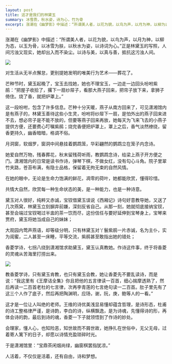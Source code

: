 ```yaml
---
layout: post
title: 这才是我们的林黛玉 
summary: 冰雪质，秋水姿，诗为心，竹为骨
excerpt: 涨潮在《幽梦影》中描述：“所谓美人者，以花为貌，以鸟为声，以月为神，以柳为态，以玉为骨，以冰雪为肤，以秋水为姿，以诗词为心。”正是林黛玉的写照，人间污浊又现实，她却出入而不染尘。以诗与美，以真与善，抵抗这污浊人间。
---
```

涨潮在《幽梦影》中描述：“所谓美人者，以花为貌，以鸟为声，以月为神，以柳为态，以玉为骨，以冰雪为肤，以秋水为姿，以诗词为心。”正是林黛玉的写照，人间污浊又现实，她却出入而不染尘。以诗与美，以真与善，抵抗这污浊人间。

![](https://pic.superbed.cc/item/66c9ee28fcada11d37d5874a.png)

对生活从无半点懈怠，更别提她发明的唯美行为艺术——葬花了。

芒种节时，黛玉起晚了，宝玉去找她，她也不理宝玉，一边走一边回头吩咐紫鹃：“把屋子收拾了，撂下一扇纱屉子，看那大燕子回来，把帘子放下来，拿狮子倚住。烧了香，就把炉罩上。”

这一段吩咐，包含了许多信息。芒种十分天暖，燕子从南方回来了，可见潇湘馆内是有燕子的，林黛玉善待这些小生灵，吩咐将纱屉下一扇，是怕外出的燕子回来进不去，想必帘子是不能不放的，但要等燕子回来再放，她每天为飞来飞去的小燕子提供方便，还要费心叮嘱紫鹃；烧完香便把炉罩上，罩上之后，香气淡然缭绕，留香更持久，幽香暗暗，格调不俗。

月洞窗，软烟罗，窗洞中间悬挂着鹦鹉笼，华彩翩然的鹦鹉立在笼子内念诗。

她爱自然万物，残春葬花，秋末留残荷听雨，教鹦鹉念诗，给梁上燕子开方便之门。潇湘馆内的日常是读书作诗，弹琴下棋，不做女红，没有勾心斗角。院子里翠竹夹路，苍苔布满，有隐士品格，保留着无拘无束的自然风情。

在她的眼中，无论是生命力饱满的鲜花，凋零的荷叶，她都能欣赏，懂得珍惜。

共情大自然，欣赏每一种生命状态的美，是一种能力，也是一种诗意。

黛玉对人很好，纯粹又赤诚，宝钗借黛玉误说《西厢记》诗句好意教导她，又送了几次燕窝，林黛玉立刻摒弃前嫌，深刻反省自己。从那一刻，她就彻底接纳宝钗，甚至会端过宝钗喝过半盅的茶一饮而尽，这份信任与要好延伸到宝琴身上，宝琴来贾府，黛玉将她当成自己的妹妹；

大观园内莺声燕语，却等级分明，只有林黛玉对丫鬟紫鹃一片赤诚，名为主仆，实为闺蜜，二人甚至一床睡，平等交流，紫鹃甚至敢指出她的错处；

香菱学诗，七拐八绕到潇湘馆求助黛玉，黛玉认真教她。作诗这件事，终于将香菱的灵魂从苦海里打捞出来。

![](https://pic.superbed.cc/item/66c9ee28fcada11d37d5874f.png)

教香菱学诗，只有黛玉肯教，也只有黛玉会教，她让香菱先不要乱读诗，而是说：“我这里有《王摩诘全集》你且把他的五言律读一百首，细心揣摩透熟了，然后再读一二百首老杜的七言律，次再李青莲的七言绝句读一二百首。肚子里先有了这三个人作了底子，然后再把陶渊明，应玚，谢，阮，庚，鲍等人的一看。”

这才是一位让人叫绝的老师。王维的诗优美浅显易懂却蕴含哲理，是诗形态，杜甫的诗工整格律严谨，是诗韵，李白的诗，纵横飘逸，是为诗魂，先懂得诗的形，再体会诗的韵，最后到诗的魂，香菱一下子就领悟到了作诗的妙处。

会理家，懂人心，也知险恶，知世故而不屑世故，她挣扎在世俗中，无父无母，过着寄人篱下的日子，却愿以诗情充盈琐碎时光。

于是潇湘馆里：“宝鼎茶闲烟尚绿，幽窗棋罢指犹凉。”

人活着，不仅仅是活着，还有自由，诗和梦想。
